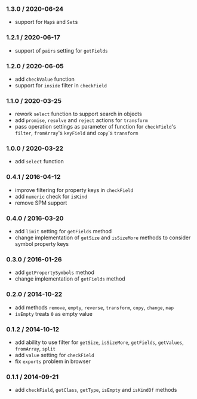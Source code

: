 ### 1.3.0 / 2020-06-24

* support for `Map`s and `Set`s

### 1.2.1 / 2020-06-17

* support of `pairs` setting for `getFields`

### 1.2.0 / 2020-06-05

* add `checkValue` function
* support for `inside` filter in `checkField`

### 1.1.0 / 2020-03-25

* rework `select` function to support search in objects
* add `promise`, `resolve` and `reject` actions for `transform`
* pass operation settings as parameter of function for `checkField`'s `filter`, `fromArray`'s `keyField`
  and `copy`'s `transform`

### 1.0.0 / 2020-03-22

* add `select` function

### 0.4.1 / 2016-04-12

* improve filtering for property keys in `checkField`
* add `numeric` check for `isKind`
* remove SPM support

### 0.4.0 / 2016-03-20

* add `limit` setting for `getFields` method
* change implementation of `getSize` and `isSizeMore` methods to consider symbol property keys

### 0.3.0 / 2016-01-26

* add `getPropertySymbols` method
* change implementation of `getFields` method

### 0.2.0 / 2014-10-22

* add methods `remove`, `empty`, `reverse`, `transform`, `copy`, `change`, `map`
* `isEmpty` treats `0` as empty value

### 0.1.2 / 2014-10-12

* add ability to use filter for `getSize`, `isSizeMore`, `getFields`, `getValues`, `fromArray`, `split`
* add `value` setting for `checkField`
* fix `exports` problem in browser

### 0.1.1 / 2014-09-21

* add `checkField`, `getClass`, `getType`, `isEmpty` and `isKindOf` methods
